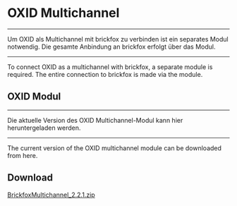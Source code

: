 # OXID Multichannel

---- 
Um OXID als Multichannel mit brickfox zu verbinden ist ein separates Modul notwendig.
Die gesamte Anbindung an brickfox erfolgt über das Modul.

---

To connect OXID as a multichannel with brickfox, a separate module is required.
The entire connection to brickfox is made via the module.


## OXID Modul

--- 

Die aktuelle Version des OXID Multichannel-Modul kann hier heruntergeladen werden.

--- 
The current version of the OXID multichannel module can be downloaded from here.


## Download

[BrickfoxMultichannel_2.2.1.zip](BrickfoxMultichannel_2.2.1.zip)
